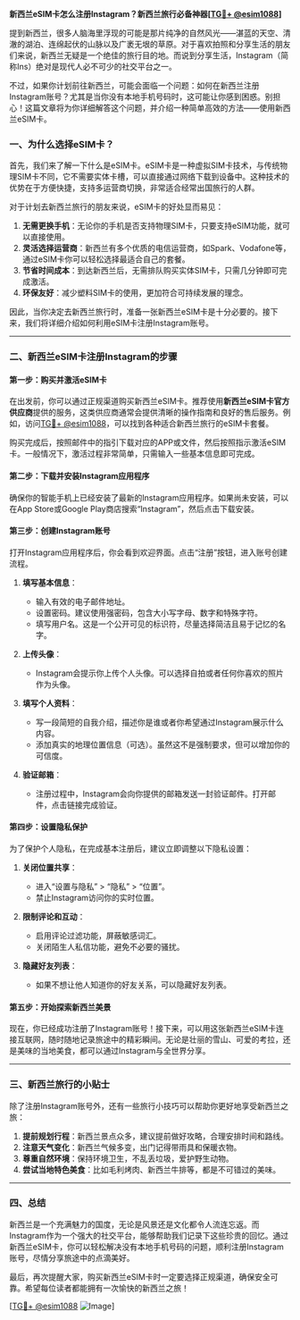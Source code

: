 **新西兰eSIM卡怎么注册Instagram？新西兰旅行必备神器[[TG💪+ @esim1088](https://t.me/s/esim1088)]**

提到新西兰，很多人脑海里浮现的可能是那片纯净的自然风光——湛蓝的天空、清澈的湖泊、连绵起伏的山脉以及广袤无垠的草原。对于喜欢拍照和分享生活的朋友们来说，新西兰无疑是一个绝佳的旅行目的地。而说到分享生活，Instagram（简称Ins）绝对是现代人必不可少的社交平台之一。

不过，如果你计划前往新西兰，可能会面临一个问题：如何在新西兰注册Instagram账号？尤其是当你没有本地手机号码时，这可能让你感到困惑。别担心！这篇文章将为你详细解答这个问题，并介绍一种简单高效的方法——使用新西兰eSIM卡。

### 一、为什么选择eSIM卡？

首先，我们来了解一下什么是eSIM卡。eSIM卡是一种虚拟SIM卡技术，与传统物理SIM卡不同，它不需要实体卡槽，可以直接通过网络下载到设备中。这种技术的优势在于方便快捷，支持多运营商切换，非常适合经常出国旅行的人群。

对于计划去新西兰旅行的朋友来说，eSIM卡的好处显而易见：

1. **无需更换手机**：无论你的手机是否支持物理SIM卡，只要支持eSIM功能，就可以直接使用。
2. **灵活选择运营商**：新西兰有多个优质的电信运营商，如Spark、Vodafone等，通过eSIM卡你可以轻松选择最适合自己的套餐。
3. **节省时间成本**：到达新西兰后，无需排队购买实体SIM卡，只需几分钟即可完成激活。
4. **环保友好**：减少塑料SIM卡的使用，更加符合可持续发展的理念。

因此，当你决定去新西兰旅行时，准备一张新西兰eSIM卡是十分必要的。接下来，我们将详细介绍如何利用eSIM卡注册Instagram账号。

---

### 二、新西兰eSIM卡注册Instagram的步骤

#### 第一步：购买并激活eSIM卡
在出发前，你可以通过正规渠道购买新西兰eSIM卡。推荐使用**新西兰eSIM卡官方供应商**提供的服务，这类供应商通常会提供清晰的操作指南和良好的售后服务。例如，访问[TG💪+ @esim1088](https://t.me/s/esim1088)，可以找到各种适合新西兰旅行的eSIM卡套餐。

购买完成后，按照邮件中的指引下载对应的APP或文件，然后按照指示激活eSIM卡。一般情况下，激活过程非常简单，只需输入一些基本信息即可完成。

#### 第二步：下载并安装Instagram应用程序
确保你的智能手机上已经安装了最新的Instagram应用程序。如果尚未安装，可以在App Store或Google Play商店搜索“Instagram”，然后点击下载安装。

#### 第三步：创建Instagram账号
打开Instagram应用程序后，你会看到欢迎界面。点击“注册”按钮，进入账号创建流程。

1. **填写基本信息**：
   - 输入有效的电子邮件地址。
   - 设置密码。建议使用强密码，包含大小写字母、数字和特殊字符。
   - 填写用户名。这是一个公开可见的标识符，尽量选择简洁且易于记忆的名字。

2. **上传头像**：
   - Instagram会提示你上传个人头像。可以选择自拍或者任何你喜欢的照片作为头像。

3. **填写个人资料**：
   - 写一段简短的自我介绍，描述你是谁或者你希望通过Instagram展示什么内容。
   - 添加真实的地理位置信息（可选）。虽然这不是强制要求，但可以增加你的可信度。

4. **验证邮箱**：
   - 注册过程中，Instagram会向你提供的邮箱发送一封验证邮件。打开邮件，点击链接完成验证。

#### 第四步：设置隐私保护
为了保护个人隐私，在完成基本注册后，建议立即调整以下隐私设置：

1. **关闭位置共享**：
   - 进入“设置与隐私” > “隐私” > “位置”。
   - 禁止Instagram访问你的实时位置。

2. **限制评论和互动**：
   - 启用评论过滤功能，屏蔽敏感词汇。
   - 关闭陌生人私信功能，避免不必要的骚扰。

3. **隐藏好友列表**：
   - 如果不想让他人知道你的好友关系，可以隐藏好友列表。

#### 第五步：开始探索新西兰美景
现在，你已经成功注册了Instagram账号！接下来，可以用这张新西兰eSIM卡连接互联网，随时随地记录旅途中的精彩瞬间。无论是壮丽的雪山、可爱的考拉，还是美味的当地美食，都可以通过Instagram与全世界分享。

---

### 三、新西兰旅行的小贴士

除了注册Instagram账号外，还有一些旅行小技巧可以帮助你更好地享受新西兰之旅：

1. **提前规划行程**：新西兰景点众多，建议提前做好攻略，合理安排时间和路线。
2. **注意天气变化**：新西兰气候多变，出门记得带雨具和保暖衣物。
3. **尊重自然环境**：保持环境卫生，不乱丢垃圾，爱护野生动物。
4. **尝试当地特色美食**：比如毛利烤肉、新西兰牛排等，都是不可错过的美味。

---

### 四、总结

新西兰是一个充满魅力的国度，无论是风景还是文化都令人流连忘返。而Instagram作为一个强大的社交平台，能够帮助我们记录下这些珍贵的回忆。通过新西兰eSIM卡，你可以轻松解决没有本地手机号码的问题，顺利注册Instagram账号，尽情分享旅途中的点滴美好。

最后，再次提醒大家，购买新西兰eSIM卡时一定要选择正规渠道，确保安全可靠。希望每位读者都能拥有一次愉快的新西兰之旅！

[[TG💪+ @esim1088](https://t.me/s/esim1088) ![Image](https://i.postimg.cc/4NQfJmqS/Snipaste-2025-05-13-00-14-12.png)]